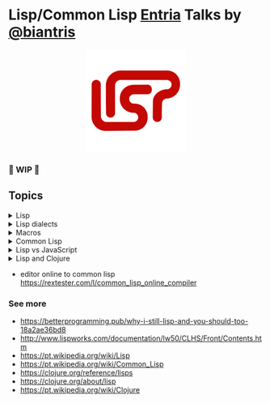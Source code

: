# Lisp/Common Lisp [Entria](https://github.com/entria) Talks by [@biantris](https://github.com/biantris)

<p align="center">
<img width="200" src="./img/logo-lisp.png" />
</p>

### 🚧 WIP 🚧

## Topics
<details>
  <summary>Lisp</summary>
</details>

<details>
  <summary>Lisp dialects</summary>
  <p align="center">
    <img width="800" src="./img/lisp-dialects.png" />
  </p>
</details>

<details>
  <summary>Macros</summary>
</details>

<details>
  <summary>Common Lisp</summary>
</details>

<details>
  <summary>Lisp vs JavaScript</summary>
</details>

<details>
  <summary>Lisp and Clojure</summary>
</details>

- editor online to common lisp https://rextester.com/l/common_lisp_online_compiler

### See more
  - https://betterprogramming.pub/why-i-still-lisp-and-you-should-too-18a2ae36bd8
  - http://www.lispworks.com/documentation/lw50/CLHS/Front/Contents.htm
  - https://pt.wikipedia.org/wiki/Lisp
  - https://pt.wikipedia.org/wiki/Common_Lisp
  - https://clojure.org/reference/lisps
  - https://clojure.org/about/lisp
  - https://pt.wikipedia.org/wiki/Clojure
